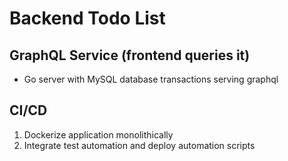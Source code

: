 # Backend Todo List

## GraphQL Service (frontend queries it)

  - Go server with MySQL database transactions serving graphql

## CI/CD 

   1. Dockerize application monolithically
   2. Integrate test automation and deploy automation scripts
   
